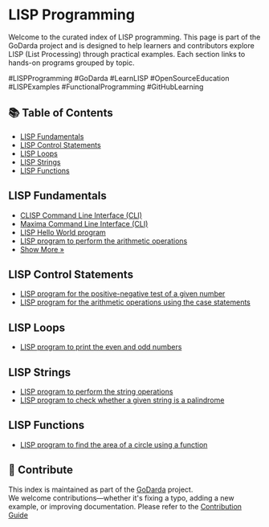 # LISP Programming

Welcome to the curated index of LISP programming. This page is part of the GoDarda project and is designed to help learners and contributors explore LISP (List Processing) through practical examples. Each section links to hands-on programs grouped by topic.

#LISPProgramming #GoDarda #LearnLISP #OpenSourceEducation #LISPExamples #FunctionalProgramming #GitHubLearning

## 📚 Table of Contents

- [LISP Fundamentals](#lisp-fundamentals)
- [LISP Control Statements](#lisp-control-statements)
- [LISP Loops](#lisp-loops)
- [LISP Strings](#lisp-strings)
- [LISP Functions](#lisp-functions)

## LISP Fundamentals

- [CLISP Command Line Interface (CLI)](https://godarda.in/lisp/fundamentals/gdggdyw)  
- [Maxima Command Line Interface (CLI)](https://godarda.in/lisp/fundamentals/gdggadz)  
- [LISP Hello World program](https://godarda.in/lisp/fundamentals/gdydkmw)  
- [LISP program to perform the arithmetic operations](https://godarda.in/lisp/fundamentals/gdvwwue)  
- [Show More »](https://godarda.in/lisp/fundamentals)

## LISP Control Statements

- [LISP program for the positive-negative test of a given number](https://godarda.in/lisp/controls/gdkdena)  
- [LISP program for the arithmetic operations using the case statements](https://godarda.in/lisp/controls/gduepzv)

## LISP Loops

- [LISP program to print the even and odd numbers](https://godarda.in/lisp/loops/gdzzzay)

## LISP Strings

- [LISP program to perform the string operations](https://godarda.in/lisp/strings/gdtrkke)  
- [LISP program to check whether a given string is a palindrome](https://godarda.in/lisp/strings/gdzygzo)

## LISP Functions

- [LISP program to find the area of a circle using a function](https://godarda.in/lisp/functions/gduzcrz)

## 🤝 Contribute

This index is maintained as part of the [GoDarda](https://github.com/godarda) project.  
We welcome contributions—whether it's fixing a typo, adding a new example, or improving documentation. Please refer to the [Contribution Guide](https://github.com/godarda/godarda.in/blob/main/CONTRIBUTING.md)